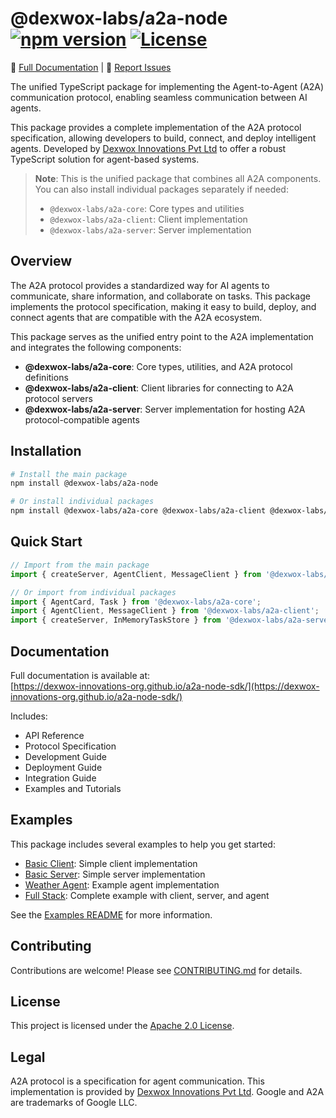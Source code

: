 # @dexwox-labs/a2a-node [![npm version](https://img.shields.io/npm/v/@dexwox-labs/a2a-node.svg)](https://www.npmjs.com/package/@dexwox-labs/a2a-node) [![License](https://img.shields.io/badge/License-Apache_2.0-blue.svg)](https://opensource.org/licenses/Apache-2.0)

📖 [Full Documentation](https://dexwox-innovations-org.github.io/a2a-node-sdk/) | 💬 [Report Issues](https://github.com/Dexwox-Innovations-Org/a2a-node-sdk/issues)

The unified TypeScript package for implementing the Agent-to-Agent (A2A) communication protocol, enabling seamless communication between AI agents.

This package provides a complete implementation of the A2A protocol specification, allowing developers to build, connect, and deploy intelligent agents. Developed by [Dexwox Innovations Pvt Ltd](https://dexwox.com) to offer a robust TypeScript solution for agent-based systems.

> **Note**: This is the unified package that combines all A2A components. You can also install individual packages separately if needed:
> - `@dexwox-labs/a2a-core`: Core types and utilities
> - `@dexwox-labs/a2a-client`: Client implementation
> - `@dexwox-labs/a2a-server`: Server implementation

## Overview

The A2A protocol provides a standardized way for AI agents to communicate, share information, and collaborate on tasks. This package implements the protocol specification, making it easy to build, deploy, and connect agents that are compatible with the A2A ecosystem.

This package serves as the unified entry point to the A2A implementation and integrates the following components:

- **@dexwox-labs/a2a-core**: Core types, utilities, and A2A protocol definitions
- **@dexwox-labs/a2a-client**: Client libraries for connecting to A2A protocol servers
- **@dexwox-labs/a2a-server**: Server implementation for hosting A2A protocol-compatible agents

## Installation

```bash
# Install the main package
npm install @dexwox-labs/a2a-node

# Or install individual packages
npm install @dexwox-labs/a2a-core @dexwox-labs/a2a-client @dexwox-labs/a2a-server
```

## Quick Start

```typescript
// Import from the main package
import { createServer, AgentClient, MessageClient } from '@dexwox-labs/a2a-node';

// Or import from individual packages
import { AgentCard, Task } from '@dexwox-labs/a2a-core';
import { AgentClient, MessageClient } from '@dexwox-labs/a2a-client';
import { createServer, InMemoryTaskStore } from '@dexwox-labs/a2a-server';
```

## Documentation

Full documentation is available at:  
[https://dexwox-innovations-org.github.io/a2a-node-sdk/](https://dexwox-innovations-org.github.io/a2a-node-sdk/)

Includes:
- API Reference
- Protocol Specification  
- Development Guide
- Deployment Guide  
- Integration Guide
- Examples and Tutorials

## Examples

This package includes several examples to help you get started:

- [Basic Client](./examples/basic-client/): Simple client implementation
- [Basic Server](./examples/basic-server/): Simple server implementation
- [Weather Agent](./examples/weather-agent/): Example agent implementation
- [Full Stack](./examples/full-stack/): Complete example with client, server, and agent

See the [Examples README](./examples/README.md) for more information.

## Contributing

Contributions are welcome! Please see [CONTRIBUTING.md](../CONTRIBUTING.md) for details.

## License

This project is licensed under the [Apache 2.0 License](../LICENSE).

## Legal

A2A protocol is a specification for agent communication. This implementation is provided by [Dexwox Innovations Pvt Ltd](https://dexwox.com). Google and A2A are trademarks of Google LLC.
